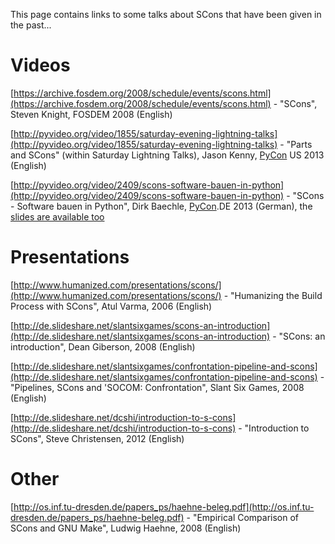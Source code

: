 
This page contains links to some talks about SCons that have been given in the past... 


# Videos

[https://archive.fosdem.org/2008/schedule/events/scons.html](https://archive.fosdem.org/2008/schedule/events/scons.html) - "SCons", Steven Knight, FOSDEM 2008 (English) 

[http://pyvideo.org/video/1855/saturday-evening-lightning-talks](http://pyvideo.org/video/1855/saturday-evening-lightning-talks) - "Parts and SCons" (within Saturday Lightning Talks), Jason Kenny, [PyCon](PyCon) US 2013 (English) 

[http://pyvideo.org/video/2409/scons-software-bauen-in-python](http://pyvideo.org/video/2409/scons-software-bauen-in-python) - "SCons - Software bauen in Python", Dirk Baechle, [PyCon](PyCon).DE 2013 (German), the [slides are available too](https://bitbucket.org/dirkbaechle/scons_talks) 


# Presentations

[http://www.humanized.com/presentations/scons/](http://www.humanized.com/presentations/scons/) - "Humanizing the Build Process with SCons", Atul Varma, 2006 (English) 

[http://de.slideshare.net/slantsixgames/scons-an-introduction](http://de.slideshare.net/slantsixgames/scons-an-introduction) - "SCons: an introduction", Dean Giberson, 2008 (English) 

[http://de.slideshare.net/slantsixgames/confrontation-pipeline-and-scons](http://de.slideshare.net/slantsixgames/confrontation-pipeline-and-scons) - "Pipelines, SCons and 'SOCOM: Confrontation", Slant Six Games, 2008 (English) 

[http://de.slideshare.net/dcshi/introduction-to-s-cons](http://de.slideshare.net/dcshi/introduction-to-s-cons) - "Introduction to SCons", Steve Christensen, 2012 (English) 


# Other

[http://os.inf.tu-dresden.de/papers_ps/haehne-beleg.pdf‎](http://os.inf.tu-dresden.de/papers_ps/haehne-beleg.pdf‎) - "Empirical Comparison of SCons and GNU Make", Ludwig Haehne, 2008 (English) 
